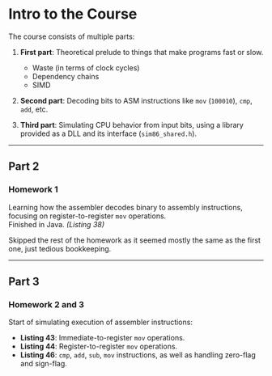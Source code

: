 # Intro to the Course

The course consists of multiple parts:

1. **First part**: Theoretical prelude to things that make programs fast or slow.
    - Waste (in terms of clock cycles)
    - Dependency chains
    - SIMD

2. **Second part**: Decoding bits to ASM instructions like `mov` (`100010`), `cmp`, `add`, etc.

3. **Third part**: Simulating CPU behavior from input bits, using a library provided as a DLL and its interface (`sim86_shared.h`).

---

## Part 2

### Homework 1
Learning how the assembler decodes binary to assembly instructions, focusing on register-to-register `mov` operations.  
Finished in Java. *(Listing 38)*

Skipped the rest of the homework as it seemed mostly the same as the first one, just tedious bookkeeping.

---

## Part 3

### Homework 2 and 3
Start of simulating execution of assembler instructions:

- **Listing 43**: Immediate-to-register `mov` operations.
- **Listing 44**: Register-to-register `mov` operations.
- **Listing 46**: `cmp`, `add`, `sub`, `mov` instructions, as well as handling zero-flag and sign-flag.
